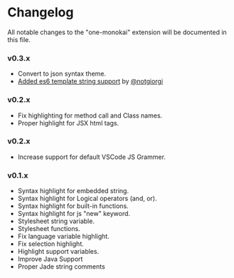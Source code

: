 # Changelog
All notable changes to the "one-monokai" extension will be documented in this file.

### v0.3.x
  - Convert to json syntax theme.
  - [Added es6 template string support](https://github.com/azemoh/vscode-one-monokai/commit/5371773a8f3ffc022d34ffefec19cae4eafb2673) by [@notgiorgi](https://github.com/notgiorgi)

### v0.2.x
  - Fix highlighting for method call and Class names.
  - Proper highlight for JSX html tags.

### v0.2.x
  - Increase support for default VSCode JS Grammer.

### v0.1.x

  - Syntax highlight for embedded string.
  - Syntax highlight for Logical operators (and, or).
  - Syntax highlight for built-in functions.
  - Syntax highlight for js "new" keyword.
  - Stylesheet string variable.
  - Stylesheet functions.
  - Fix language variable highlight.
  - Fix selection highlight.
  - Highlight support variables.
  - Improve Java Support
  - Proper Jade string comments

